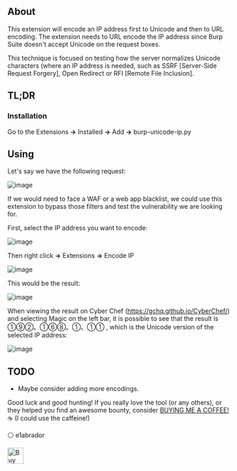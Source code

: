 ## About

This extension will encode an IP address first to Unicode and then to URL encoding. The extension needs to URL encode the IP address since Burp Suite doesn't accept Unicode on the request boxes.

This technique is focused on testing how the server normalizes Unicode characters (where an IP address is needed, such as SSRF [Server-Side Request Forgery], Open Redirect or RFI [Remote File Inclusion].

## TL;DR

### Installation

Go to the Extensions <b>-></b> Installed <b>-></b> Add <b>-></b> burp-unicode-ip.py

## Using

Let's say we have the following request:

![image](https://github.com/e1abrador/Burp-Unicode-IP/assets/74373745/8a3a958b-0e3e-4eee-8bcb-05db0ffcea78)

If we would need to face a WAF or a web app blacklist, we could use this extension to bypass those filters and test the vulnerability we are looking for.

First, select the IP address you want to encode:

![image](https://github.com/e1abrador/Burp-Unicode-IP/assets/74373745/caa4da8c-89a1-4d39-a0e8-db1c5ee91651)

Then right click <b>-></b> Extensions <b>-></b> Encode IP

![image](https://github.com/e1abrador/Burp-Unicode-IP/assets/74373745/89e8c487-076e-49f9-ac2c-8b4f6bb2b189)

This would be the result:

![image](https://github.com/e1abrador/Burp-Unicode-IP/assets/74373745/e846a157-70f8-4e6a-a909-74ea60ccccd5)

When viewing the result on Cyber Chef (https://gchq.github.io/CyberChef/) and selecting Magic on the left bar, it is possible to see that the result is ①⑨②。①⑥⑧。①。①①	, which is the Unicode version of the selected IP address:

![image](https://github.com/e1abrador/Burp-Unicode-IP/assets/74373745/be513038-ca00-41cb-aa8c-1a150eee0d85)

## TODO

- Maybe consider adding more encodings.

Good luck and good hunting!
If you really love the tool (or any others), or they helped you find an awesome bounty, consider [BUYING ME A COFFEE!](https://www.buymeacoffee.com/e1abrador) ☕ (I could use the caffeine!)

⚪ e1abrador

<a href='https://www.buymeacoffee.com/e1abrador' target='_blank'><img height='36' style='border:0px;height:36px;' src='https://storage.ko-fi.com/cdn/kofi2.png?v=3' border='0' alt='Buy Me a Coffee at ko-fi.com' /></a>
